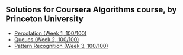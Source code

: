 ## Solutions for Coursera Algorithms course, by Princeton University

* [Percolation (Week 1, 100/100)](/Percolation/)
* [Queues (Week 2, 100/100)](/Queues/)
* [Pattern Recognition (Week 3, 100/100)](/Pattern%20Recognition/)